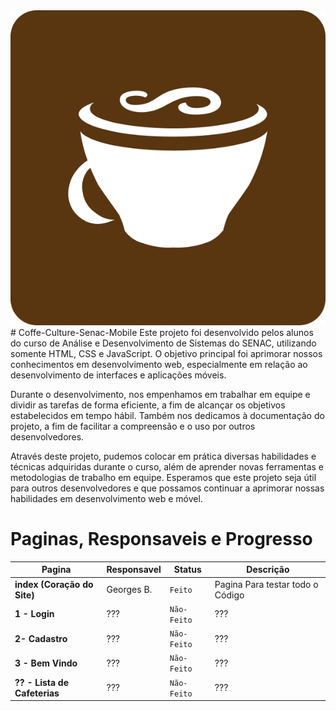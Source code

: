 <img src=".\Imagens-e-SRC-Principais\Imagens\Icone\Icone.png">
# Coffe-Culture-Senac-Mobile
Este projeto foi desenvolvido pelos alunos do curso de Análise e Desenvolvimento de Sistemas do SENAC, utilizando somente HTML, CSS e JavaScript. O objetivo principal foi aprimorar nossos conhecimentos em desenvolvimento web, especialmente em relação ao desenvolvimento de interfaces e aplicações móveis.

Durante o desenvolvimento, nos empenhamos em trabalhar em equipe e dividir as tarefas de forma eficiente, a fim de alcançar os objetivos estabelecidos em tempo hábil. Também nos dedicamos à documentação do projeto, a fim de facilitar a compreensão e o uso por outros desenvolvedores.

Através deste projeto, pudemos colocar em prática diversas habilidades e técnicas adquiridas durante o curso, além de aprender novas ferramentas e metodologias de trabalho em equipe. Esperamos que este projeto seja útil para outros desenvolvedores e que possamos continuar a aprimorar nossas habilidades em desenvolvimento web e móvel.

# Paginas, Responsaveis e Progresso

|Pagina | Responsavel | Status| Descrição|
---| ---| ---| ---|
|**index (Coração do Site)**|Georges B.|`Feito`|Pagina Para testar todo o Código|
|**1 - Login**|???|`Não-Feito`|???|
|**2- Cadastro**|???|`Não-Feito`|???|
|**3 - Bem Vindo**|???|`Não-Feito`|???|
|**?? - Lista de Cafeterias**|???|`Não-Feito`|???|
